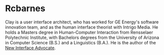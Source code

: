 # Rcbarnes

Clay is a user interface architect, who has worked for GE Energy's
software innovation team, and as the human interface theorist with
Intrigo Media. He holds a Masters degree in Human-Computer Interaction
from Rensselaer Polytechnic Institute, with Bachelors degrees from the
University of Arizona in Computer Science (B.S.) and a Linguistics (B.A.).
He is the author of the [New Interface Advocate](http://www.hci-matters.com/blog).